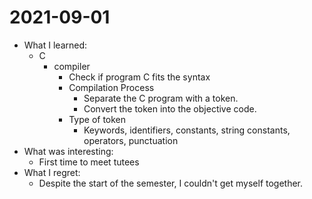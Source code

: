 # 2021-09-01

- What I learned:
  - C
    - compiler
      - Check if program C fits the syntax
      - Compilation Process
        - Separate the C program with a token.
        - Convert the token into the objective code.
      - Type of token
        - Keywords, identifiers, constants, string constants, operators, punctuation
- What was interesting:
  - First time to meet tutees 
- What I regret:
  - Despite the start of the semester, I couldn't get myself together.